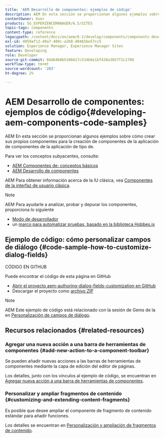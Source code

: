 ```yaml
---
title: 'AEM Desarrollo de componentes: ejemplos de código'
description: AEM En esta sección se proporcionan algunos ejemplos sobre cómo crear sus propios componentes para la creación de componentes de la aplicación de componentes de la aplicación de tipo de.
contentOwner: User
products: SG_EXPERIENCEMANAGER/6.5/SITES
topic-tags: components
content-type: reference
legacypath: /content/docs/en/aem/6-2/develop/components/components-develop
exl-id: 4059af12-49a7-489c-a2b8-d0481be57cc5
solution: Experience Manager, Experience Manager Sites
feature: Developing
role: Developer
source-git-commit: 66db4b0b5106617c534b6e1bf428a3057f2c2708
workflow-type: tm+mt
source-wordcount: '203'
ht-degree: 2%

---
```


# AEM Desarrollo de componentes: ejemplos de código{#developing-aem-components-code-samples}

AEM En esta sección se proporcionan algunos ejemplos sobre cómo crear sus propios componentes para la creación de componentes de la aplicación de componentes de la aplicación de tipo de.

Para ver los conceptos subyacentes, consulte:

* [AEM Componentes de: conceptos básicos](/help/sites-developing/components-basics.md)
* [AEM Desarrollo de componentes](/help/sites-developing/developing-components.md)

AEM Para obtener información acerca de la IU clásica, vea [Componentes de la interfaz de usuario clásica](/help/sites-developing/developing-components-classic.md).

>[!NOTE]
>
>AEM Para ayudarle a analizar, probar y depurar los componentes, proporciona lo siguiente
>
>* [Modo de desarrollador](/help/sites-developing/developer-mode.md)
>* un [marco para automatizar pruebas, basado en la biblioteca Hobbes.js](/help/sites-developing/hobbes.md)
>

## Ejemplo de código: cómo personalizar campos de diálogo {#code-sample-how-to-customize-dialog-fields}

CÓDIGO EN GITHUB

Puede encontrar el código de esta página en GitHub

* [Abrir el proyecto aem-authoring-dialog-fields-customization en GitHub](https://github.com/Adobe-Marketing-Cloud/aem-authoring-dialog-fields-customization)
* Descargar el proyecto como [archivo ZIP](https://codeload.github.com/Adobe-Marketing-Cloud/aem-authoring-dialog-fields-customization/zip/refs/heads/master)

>[!NOTE]
>
>AEM Este ejemplo de código está relacionado con la sesión de Gems de la en [Personalización de campos de diálogo](https://experienceleague.adobe.com/docs/experience-manager-gems-events/gems/gems2015/aem-customizing-dialog-fields-in-touch-ui.html?lang=es).

## Recursos relacionados {#related-resources}

### Agregar una nueva acción a una barra de herramientas de componentes {#add-new-action-to-a-component-toolbar}

Se pueden añadir nuevas acciones a las barras de herramientas de componentes mediante la capa de edición del editor de páginas.

Los detalles, junto con los vínculos al ejemplo de código, se encuentran en [Agregar nueva acción a una barra de herramientas de componentes](/help/sites-developing/customizing-page-authoring-touch.md#add-new-action-to-a-component-toolbar).

### Personalizar y ampliar fragmentos de contenido {#customizing-and-extending-content-fragments}

Es posible que desee ampliar el componente de fragmento de contenido estándar para añadir funciones.

Los detalles se encuentran en [Personalización y ampliación de fragmentos de contenido](/help/sites-developing/customizing-content-fragments.md).
